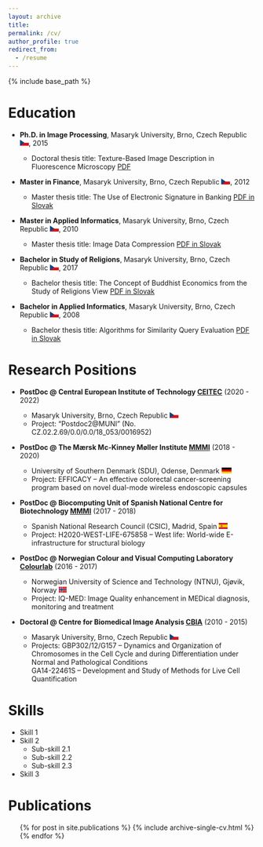 ```yaml
---
layout: archive
title:
permalink: /cv/
author_profile: true
redirect_from:
  - /resume
---
```


{% include base_path %}

Education
======
* <b>Ph.D. in Image Processing</b>, Masaryk University, Brno, Czech Republic <img src="../flags/cz.png" height="12">, 2015 <br />
  * Doctoral thesis title: Texture-Based Image Description in Fluorescence Microscopy [PDF](https://is.muni.cz/th/dcxrf/thesis.pdf)
  
* <b>Master in Finance</b>, Masaryk University, Brno, Czech Republic <img src="../flags/cz.png" height="12">, 2012 <br />
  * Master thesis title: The Use of Electronic Signature in Banking [PDF in Slovak](https://is.muni.cz/th/t7oiw/DP.pdf)
  
* <b>Master in Applied Informatics</b>, Masaryk University, Brno, Czech Republic <img src="../flags/cz.png" height="12">, 2010 <br />
  * Master thesis title: Image Data Compression [PDF in Slovak](https://is.muni.cz/th/ohoal/dp.pdf)
  
* <b>Bachelor in Study of Religions</b>, Masaryk University, Brno, Czech Republic <img src="../flags/cz.png" height="12">, 2017 <br />
  * Bachelor thesis title: The Concept of Buddhist Economics from the Study of Religions View [PDF in Slovak](https://is.muni.cz/th/ojtm5/Bc.pdf)
  
* <b>Bachelor in Applied Informatics</b>, Masaryk University, Brno, Czech Republic <img src="../flags/cz.png" height="12">, 2008 <br />
  * Bachelor thesis title: Algorithms for Similarity Query Evaluation [PDF in Slovak](https://is.muni.cz/th/iln9y/Bc.pdf)

Research Positions
======
* <b>PostDoc @ Central European Institute of Technology [CEITEC](https://www.ceitec.eu)</b> (2020 - 2022)
  * Masaryk University, Brno, Czech Republic <img src="../flags/cz.png" height="12">
  * Project: “Postdoc2@MUNI” (No. CZ.02.2.69/0.0/0.0/18_053/0016952)

* <b>PostDoc @ The Mærsk Mc-Kinney Møller Institute [MMMI](https://www.sdu.dk/en/mmmi)</b> (2018 - 2020)
  * University of Southern Denmark (SDU), Odense, Denmark <img src="../flags/de.png" height="12">
  * Project: EFFICACY – An effective colorectal cancer-screening program based on novel dual-mode wireless endoscopic capsules

* <b>PostDoc @ Biocomputing Unit of Spanish National Centre for Biotechnology [MMMI](http://biocomputingunit.es)</b> (2017 - 2018)
  * Spanish National Research Council (CSIC), Madrid, Spain <img src="../flags/es.png" height="12">
  * Project: H2020-WEST-LIFE-675858 – West life: World-wide E-infrastructure for structural biology
  
* <b>PostDoc @ Norwegian Colour and Visual Computing Laboratory [Colourlab](http://colorlab.no)</b> (2016 - 2017)
  * Norwegian University of Science and Technology (NTNU), Gjøvik, Norway <img src="../flags/no.png" height="12">
  * Project: IQ-MED: Image Quality enhancement in MEDical diagnosis, monitoring and treatment

* <b>Doctoral @ Centre for Biomedical Image Analysis [CBIA](https://cbia.fi.muni.cz/)</b> (2010 - 2015)
  * Masaryk University, Brno, Czech Republic <img src="../flags/cz.png" height="12">
  * Projects: GBP302/12/G157 – Dynamics and Organization of Chromosomes in the Cell Cycle and during Differentiation under Normal and Pathological Conditions <br />GA14-22461S – Development and Study of Methods for Live Cell Quantification
  
Skills
======
* Skill 1
* Skill 2
  * Sub-skill 2.1
  * Sub-skill 2.2
  * Sub-skill 2.3
* Skill 3

Publications
======
  <ul>{% for post in site.publications %}
    {% include archive-single-cv.html %}
  {% endfor %}</ul>
